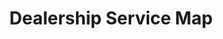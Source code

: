 ---
displayOrder: 3
projectType: 'design'
title: 'Dealership Service Map'
description: 'A comprehensive study to analyze and optimize the customer experience, from initial inquiry to post-purchase services, for enhanced satisfaction and efficiency.'
thumb: 'screen-post-WnDC9k1aiZ8-unsplash.jpg'
hero:
  file: 'screen-post-WnDC9k1aiZ8-unsplash.jpg'
  alt: 'Car dealership'
heroOrientation: 'horizontal'
color: '#43aa8b'
sections:
  - type: 'key-image'
    subtitle: 'User Journey'
    description: 'We want to understand the journey when buying a car at the dealership. We had researched and discussed the process through 2 perspectives: the dealership and the customer.'
    image:
      file: 'dealership-map.png'
      alt: 'User Journey map of the process of buying a car from the dealership and customer perspective'
---